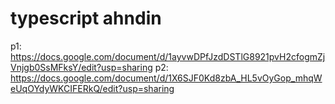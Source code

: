 # typescript ahndin
p1: https://docs.google.com/document/d/1ayvwDPfJzdDSTlG8921pvH2cfogmZjVnjgb0SsMFksY/edit?usp=sharing
p2: https://docs.google.com/document/d/1X6SJF0Kd8zbA_HL5vOyGop_mhqWeUqOYdyWKCIFERkQ/edit?usp=sharing
